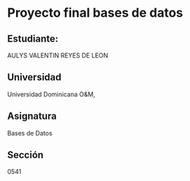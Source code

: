 # Proyecto final bases de datos

## Estudiante: 
AULYS VALENTIN REYES DE LEON

## Universidad
Universidad Dominicana O&amp;M, 

## Asignatura
Bases de Datos

## Sección 
0541
